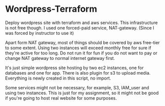 # Wordpress-Terraform

Deploy wordpress site with terraform and aws services.
This infrastructure is not free though. I used one forced-paid service, NAT-gateway. (Since I was forced by instructor to use it)

Apart form NAT gateway, most of things should be covered by aws free-tier to some extent. Using two instances will exceed monthly free for sure if they're active for too long.
Do not run it for fun if you do not want to pay or change NAT gateway to normal internet gateway first.

It's just simple wordpress site hosting by two ec2 instances, one for databases and one for app.
There is also plugin for s3 to upload media. Everything is newly created in this script, no import.

Some services might not be necessary, for example, S3, IAM_user and using two instances.
This is just for my assignment, so it might not be good if you're going to host real website for some purposes.
